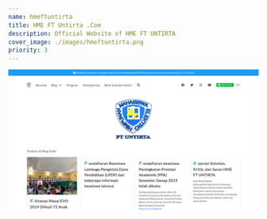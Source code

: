 ```yaml
---
name: hmeftuntirta
title: HME FT Untirta .Com
description: Official Website of HME FT UNTIRTA
cover_image: ./images/hmeftuntirta.png
priority: 3
---
```


![Hmeftuntirta.com](./images/hmeftuntirta.png)
